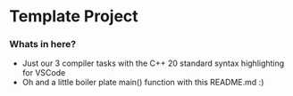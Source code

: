 # Template Project

### Whats in here?

- Just our 3 compiler tasks with the C++ 20 standard syntax highlighting for VSCode
- Oh and a little boiler plate main() function with this README.md :\)

